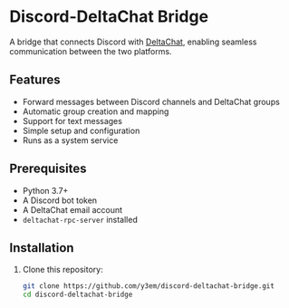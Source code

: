 # Discord-DeltaChat Bridge

A bridge that connects Discord with [DeltaChat](https://delta.chat/), enabling seamless communication between the two platforms.

## Features

- Forward messages between Discord channels and DeltaChat groups
- Automatic group creation and mapping
- Support for text messages
- Simple setup and configuration
- Runs as a system service

## Prerequisites

- Python 3.7+
- A Discord bot token
- A DeltaChat email account
- `deltachat-rpc-server` installed

## Installation

1. Clone this repository:
   ```bash
   git clone https://github.com/y3em/discord-deltachat-bridge.git
   cd discord-deltachat-bridge